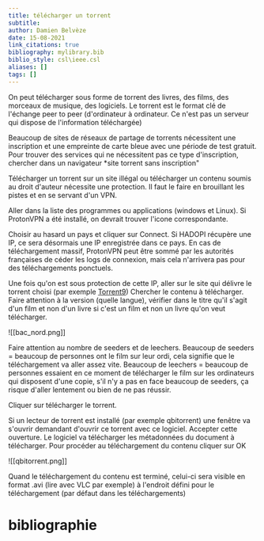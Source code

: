 ```yaml
---
title: télécharger un torrent
subtitle:
author: Damien Belvèze
date: 15-08-2021
link_citations: true
bibliography: mylibrary.bib
biblio_style: csl\ieee.csl
aliases: []
tags: []
---
```


On peut télécharger sous forme de torrent des livres, des films, des morceaux de musique, des logiciels. 
Le torrent est le format clé de l'échange peer to peer (d'ordinateur à ordinateur. Ce n'est pas un serveur qui dispose de l'information téléchargée)

Beaucoup de sites de réseaux de partage de torrents nécessitent une inscription et une empreinte de carte bleue avec une période de test gratuit. Pour trouver des services qui ne nécessitent pas ce type d'inscription, chercher dans un navigateur *site torrent sans inscription"


Télécharger un torrent sur un site illégal ou télécharger un contenu soumis au droit d'auteur nécessite une protection. Il faut le faire en brouillant les pistes et en se servant d'un VPN. 

Aller dans la liste des programmes ou applications (windows et Linux). Si ProtonVPN a été installé, on devrait trouver l'icone correspondante. 

Choisir au hasard un pays et cliquer sur Connect. 
Si HADOPI récupère une IP, ce sera désormais une IP enregistrée dans ce pays. 
En cas de téléchargement massif, ProtonVPN peut être sommé par les autorités françaises de céder les logs de connexion, mais cela n'arrivera pas pour des téléchargements ponctuels. 

Une fois qu'on est sous protection de cette IP, aller sur le site qui délivre le torrent choisi (par exemple [Torrent9](torrent9.gg/))
Chercher le contenu à télécharger. 
Faire attention à la version (quelle langue), vérifier dans le titre qu'il s'agit d'un film et non d'un livre si c'est un film et non un livre qu'on veut télécharger. 

![[bac_nord.png]]

Faire attention au nombre de seeders et de leechers. 
Beaucoup de seeders = beaucoup de personnes ont le film sur leur ordi, cela signifie que le téléchargement va aller assez vite. 
Beaucoup de leechers = beaucoup de personnes essaient en ce moment de télécharger le film sur les ordinateurs qui disposent d'une copie, s'il n'y a pas en face beaucoup de seeders, ça risque d'aller lentement ou bien de ne pas réussir. 

Cliquer sur télécharger le torrent. 

Si un lecteur de torrent est installé (par exemple qbitorrent) une fenêtre va s'ouvrir demandant d'ouvrir ce torrent avec ce logiciel. 
Accepter cette ouverture. 
Le logiciel va télécharger les métadonnées du document à télécharger. Pour procéder au téléchargement du contenu cliquer sur OK

![[qbitorrent.png]]


Quand le téléchargement du contenu est terminé, celui-ci sera visible en format .avi (lire avec VLC par exemple) à l'endroit défini pour le téléchargement (par défaut dans les téléchargements)



# bibliographie

